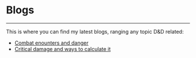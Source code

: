 # Blogs

* * *

This is where you can find my latest blogs, ranging any topic D&D related:

* [Combat enounters and danger](./combat-danger.md)
* [Critical damage and ways to calculate it](./critical-damage.md)
